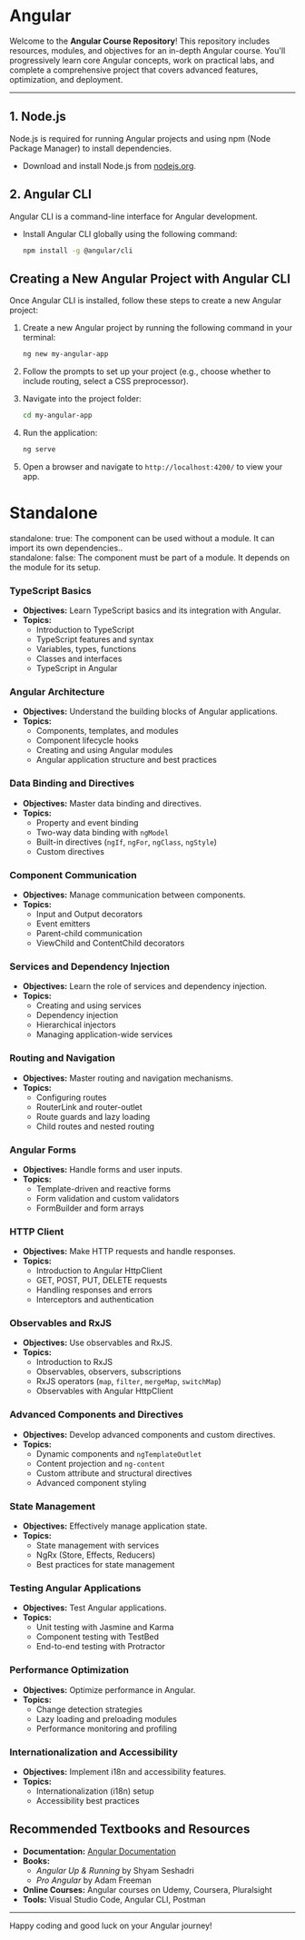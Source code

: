 # Angular
Welcome to the **Angular Course Repository**! This repository includes resources, modules, and objectives for an in-depth Angular course. You'll progressively learn core Angular concepts, work on practical labs, and complete a comprehensive project that covers advanced features, optimization, and deployment.

---
## 1. Node.js
Node.js is required for running Angular projects and using npm (Node Package Manager) to install dependencies.

- Download and install Node.js from [nodejs.org](https://nodejs.org).
  
## 2. Angular CLI
Angular CLI is a command-line interface for Angular development.

- Install Angular CLI globally using the following command:
  
  ```bash
  npm install -g @angular/cli
## Creating a New Angular Project with Angular CLI

Once Angular CLI is installed, follow these steps to create a new Angular project:

1. Create a new Angular project by running the following command in your terminal:

    ```bash
    ng new my-angular-app
    ```

2. Follow the prompts to set up your project (e.g., choose whether to include routing, select a CSS preprocessor).

3. Navigate into the project folder:

    ```bash
    cd my-angular-app
    ```

4. Run the application:

    ```bash
    ng serve
    ```

5. Open a browser and navigate to `http://localhost:4200/` to view your app.

# Standalone 
 standalone: true: The component can be used without a module. It can import its own dependencies..<br>
 standalone: false: The component must be part of a module. It depends on the module for its setup.

 
### TypeScript Basics
- **Objectives:** Learn TypeScript basics and its integration with Angular.
- **Topics:**
  - Introduction to TypeScript
  - TypeScript features and syntax
  - Variables, types, functions
  - Classes and interfaces
  - TypeScript in Angular

### Angular Architecture
- **Objectives:** Understand the building blocks of Angular applications.
- **Topics:**
  - Components, templates, and modules
  - Component lifecycle hooks
  - Creating and using Angular modules
  - Angular application structure and best practices

### Data Binding and Directives
- **Objectives:** Master data binding and directives.
- **Topics:**
  - Property and event binding
  - Two-way data binding with `ngModel`
  - Built-in directives (`ngIf`, `ngFor`, `ngClass`, `ngStyle`)
  - Custom directives

### Component Communication
- **Objectives:** Manage communication between components.
- **Topics:**
  - Input and Output decorators
  - Event emitters
  - Parent-child communication
  - ViewChild and ContentChild decorators

### Services and Dependency Injection
- **Objectives:** Learn the role of services and dependency injection.
- **Topics:**
  - Creating and using services
  - Dependency injection
  - Hierarchical injectors
  - Managing application-wide services

### Routing and Navigation
- **Objectives:** Master routing and navigation mechanisms.
- **Topics:**
  - Configuring routes
  - RouterLink and router-outlet
  - Route guards and lazy loading
  - Child routes and nested routing

### Angular Forms
- **Objectives:** Handle forms and user inputs.
- **Topics:**
  - Template-driven and reactive forms
  - Form validation and custom validators
  - FormBuilder and form arrays

### HTTP Client
- **Objectives:** Make HTTP requests and handle responses.
- **Topics:**
  - Introduction to Angular HttpClient
  - GET, POST, PUT, DELETE requests
  - Handling responses and errors
  - Interceptors and authentication

### Observables and RxJS
- **Objectives:** Use observables and RxJS.
- **Topics:**
  - Introduction to RxJS
  - Observables, observers, subscriptions
  - RxJS operators (`map`, `filter`, `mergeMap`, `switchMap`)
  - Observables with Angular HttpClient

### Advanced Components and Directives
- **Objectives:** Develop advanced components and custom directives.
- **Topics:**
  - Dynamic components and `ngTemplateOutlet`
  - Content projection and `ng-content`
  - Custom attribute and structural directives
  - Advanced component styling

### State Management
- **Objectives:** Effectively manage application state.
- **Topics:**
  - State management with services
  - NgRx (Store, Effects, Reducers)
  - Best practices for state management

### Testing Angular Applications
- **Objectives:** Test Angular applications.
- **Topics:**
  - Unit testing with Jasmine and Karma
  - Component testing with TestBed
  - End-to-end testing with Protractor

### Performance Optimization
- **Objectives:** Optimize performance in Angular.
- **Topics:**
  - Change detection strategies
  - Lazy loading and preloading modules
  - Performance monitoring and profiling

### Internationalization and Accessibility
- **Objectives:** Implement i18n and accessibility features.
- **Topics:**
  - Internationalization (i18n) setup
  - Accessibility best practices


## Recommended Textbooks and Resources

- **Documentation:** [Angular Documentation](https://angular.io/)
- **Books:**
  - *Angular Up & Running* by Shyam Seshadri
  - *Pro Angular* by Adam Freeman
- **Online Courses:** Angular courses on Udemy, Coursera, Pluralsight
- **Tools:** Visual Studio Code, Angular CLI, Postman

--- 

Happy coding and good luck on your Angular journey!
